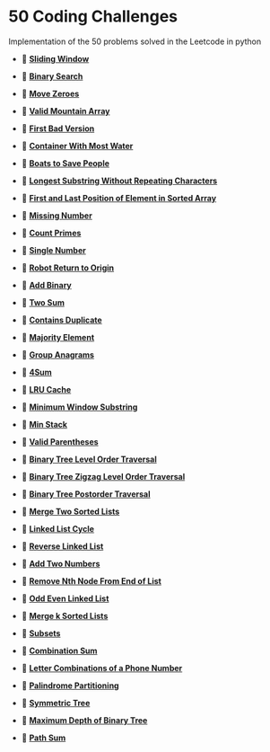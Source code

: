 # **50 Coding Challenges**
Implementation of the 50 problems solved in the Leetcode in python

- 📝 [**Sliding Window**](sliding_window.ipynb)
  
- 📝 [**Binary Search**](binary_search.ipynb)
  
- 📝 [**Move Zeroes**](Move_Zeroes.ipynb)

- 📝 [**Valid Mountain Array**](Valid_Mountain_Array.ipynb)

- 📝 [**First Bad Version**](First_Bad_Version.ipynb)

- 📝 [**Container With Most Water**](Container_With_Most_Water.ipynb)

- 📝 [**Boats to Save People**](Boats_to_Save_People.ipynb)

- 📝 [**Longest Substring Without Repeating Characters**](Longest_Substring_Without_Repeating_Characters.ipynb)

- 📝 [**First and Last Position of Element in Sorted Array**](First_and_Last_Position_of_Element_in_Sorted_Array.ipynb)

- 📝 [**Missing Number**](Missing_Number.ipynb)

- 📝 [**Count Primes**](Count_Primes.ipynb)

- 📝 [**Single Number**](Single_Number.ipynb)

- 📝 [**Robot Return to Origin**](Robot_Return_to_Origin.ipynb)

- 📝 [**Add Binary**](Add_Binary.ipynb)

- 📝 [**Two Sum**](Two_Sum.ipynb)

- 📝 [**Contains Duplicate**](Contains_Duplicate.ipynb)

- 📝 [**Majority Element**](Majority_Element.ipynb)

- 📝 [**Group Anagrams**](Group_Anagrams.ipynb)

- 📝 [**4Sum**](4Sum.ipynb)

- 📝 [**LRU Cache**](LRU_Cache.ipynb)

- 📝 [**Minimum Window Substring**](Minimum_Window_Substring.ipynb)

- 📝 [**Min Stack**](Min_Stack.ipynb)

- 📝 [**Valid Parentheses**](Valid_Parentheses.ipynb)

- 📝 [**Binary Tree Level Order Traversal**](Binary_Tree_Level_Order_Traversal.ipynb)

- 📝 [**Binary Tree Zigzag Level Order Traversal**](Binary_Tree_Zigzag_Level_Order_Traversal.ipynb)

- 📝 [**Binary Tree Postorder Traversal**](Binary_Tree_Postorder_Traversal.ipynb)

- 📝 [**Merge Two Sorted Lists**](Merge_Two_Sorted_Lists.ipynb)

- 📝 [**Linked List Cycle**](Linked_List_Cycle.ipynb)

- 📝 [**Reverse Linked List**](Reverse_Linked_List.ipynb)

- 📝 [**Add Two Numbers**](Add_Two_Numbers.ipynb)

- 📝 [**Remove Nth Node From End of List**](Remove_Nth_Node_From_End_of_List.ipynb)

- 📝 [**Odd Even Linked List**](Odd_Even_Linked_List.ipynb)

- 📝 [**Merge k Sorted Lists**](Merge_k_Sorted_Lists.ipynb)

- 📝 [**Subsets**](Subsets.ipynb)

- 📝 [**Combination Sum**](Combination_Sum.ipynb)

- 📝 [**Letter Combinations of a Phone Number**](Letter_Combinations_of_a_Phone_Number.ipynb)

- 📝 [**Palindrome Partitioning**](Palindrome_Partitioning.ipynb)

- 📝 [**Symmetric Tree**](Symmetric_Tree.ipynb)

- 📝 [**Maximum Depth of Binary Tree**](Maximum_Depth_of_Binary_Tree.ipynb)

- 📝 [**Path Sum**](Path_Sum.ipynb)







